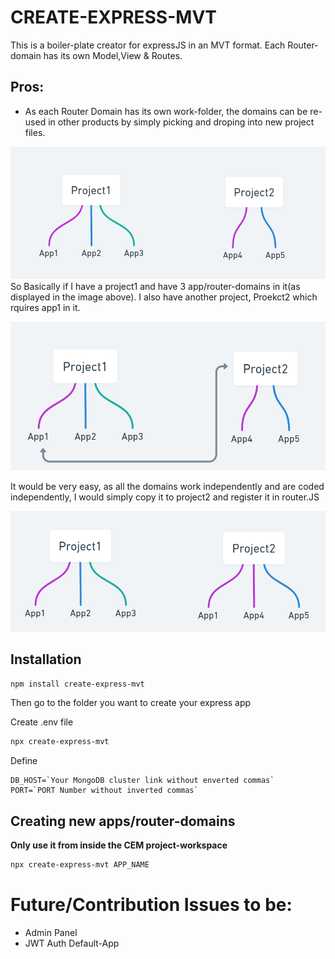 # CREATE-EXPRESS-MVT
This is a boiler-plate creator for expressJS in an MVT format.
Each Router-domain has its own Model,View & Routes.
## Pros:
* As each Router Domain has its own work-folder, the domains can be re-used in other products by simply picking and droping into new project files.

![](2021-10-10-02-07-37.png)
So Basically if I have a project1 and have 3 app/router-domains in it(as displayed in the image above). I also have another project, Proekct2 which rquires app1 in it.

![](2021-10-10-02-08-15.png)

It would be very easy, as all the domains work independently and are coded independently, I would simply copy it to project2 and register it in router.JS

![](2021-10-10-02-08-40.png)

## Installation

```Bash
npm install create-express-mvt
```
Then go to the folder you want to create your express app

Create .env file

```Bash
npx create-express-mvt
```

Define
```
DB_HOST=`Your MongoDB cluster link without enverted commas`
PORT=`PORT Number without inverted commas`
```

## Creating new apps/router-domains

**Only use it from inside the CEM project-workspace**
```Bash
npx create-express-mvt APP_NAME
```

# Future/Contribution Issues to be:
* Admin Panel
* JWT Auth Default-App
